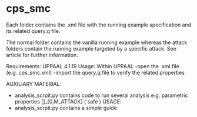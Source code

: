 # cps_smc
Each folder contains the .xml file with the running example specification and its related query.q file.

The normal folder contains the vanilla running example whereas the attack folders contain the running example targeted by a specific attack.
See article for further information.

Requirements: UPPAAL 4.1.19
Usage:
Within UPPAAL
-open the .xml file (e.g. cps_smc.xml)
-import the query.q file to verify the related properties

AUXILIARY MATERIAL:
 - analysis_scrpit.py contains code to run several analysis 
   e.g. parametric properties []_[0,M_ATTACK] ( safe )
 USAGE:
  - analysis_scrpit.py contains a simple guide

